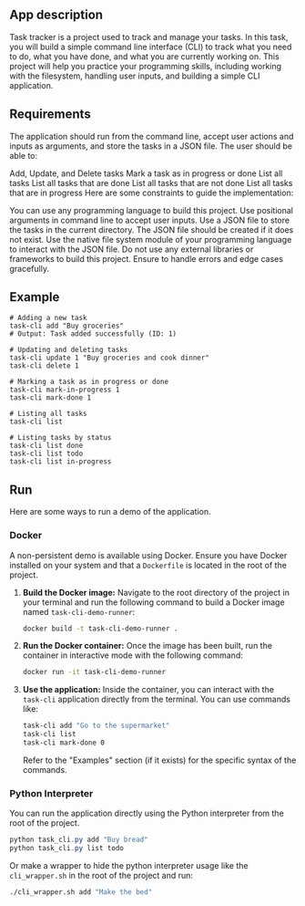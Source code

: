 ## App description
Task tracker is a project used to track and manage your tasks. In this task, you will build a simple command line interface (CLI) to track what you need to do, what you have done, and what you are currently working on. This project will help you practice your programming skills, including working with the filesystem, handling user inputs, and building a simple CLI application.

## Requirements
The application should run from the command line, accept user actions and inputs as arguments, and store the tasks in a JSON file. The user should be able to:

Add, Update, and Delete tasks
Mark a task as in progress or done
List all tasks
List all tasks that are done
List all tasks that are not done
List all tasks that are in progress
Here are some constraints to guide the implementation:

You can use any programming language to build this project.
Use positional arguments in command line to accept user inputs.
Use a JSON file to store the tasks in the current directory.
The JSON file should be created if it does not exist.
Use the native file system module of your programming language to interact with the JSON file.
Do not use any external libraries or frameworks to build this project.
Ensure to handle errors and edge cases gracefully.

## Example 

```
# Adding a new task
task-cli add "Buy groceries"
# Output: Task added successfully (ID: 1)

# Updating and deleting tasks
task-cli update 1 "Buy groceries and cook dinner"
task-cli delete 1

# Marking a task as in progress or done
task-cli mark-in-progress 1
task-cli mark-done 1

# Listing all tasks
task-cli list

# Listing tasks by status
task-cli list done
task-cli list todo
task-cli list in-progress
```

## Run

Here are some ways to run a demo of the application.

### Docker

A non-persistent demo is available using Docker. Ensure you have Docker installed on your system and that a `Dockerfile` is located in the root of the project.

1.  **Build the Docker image:**
    Navigate to the root directory of the project in your terminal and run the following command to build a Docker image named `task-cli-demo-runner`:
    ```bash
    docker build -t task-cli-demo-runner .
    ```

2.  **Run the Docker container:**
    Once the image has been built, run the container in interactive mode with the following command:
    ```bash
    docker run -it task-cli-demo-runner
    ```

3.  **Use the application:**
    Inside the container, you can interact with the `task-cli` application directly from the terminal. You can use commands like:
    ```bash
    task-cli add "Go to the supermarket"
    task-cli list
    task-cli mark-done 0
    ```
    Refer to the "Examples" section (if it exists) for the specific syntax of the commands.

### Python Interpreter

You can run the application directly using the Python interpreter from the root of the project.

```powershell
python task_cli.py add "Buy bread"
python task_cli.py list todo
```

Or make a wrapper to hide the python interpreter usage like the `cli_wrapper.sh` in the root of the project and run:
``` bash
./cli_wrapper.sh add "Make the bed"
```
